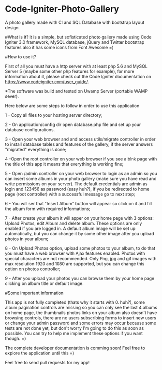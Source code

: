 # Code-Igniter-Photo-Gallery
A photo gallery made with CI and SQL Database with bootstrap layout design.

#What is it?
It is a simple, but sofisticated photo gallery made using Code Igniter 3.0 framework, MySQL database, jQuery and Twitter bootstrap features also it has some icons from Font Awesome =)

#How to use it?

First of all you must have a http server with at least php 5.6 and MySQL Server 5 (maybe some other php features for example), for more information about it, please check out the Code Igniter documentation on https://www.codeigniter.com/user_guide/.

*The software was build and tested on Uwamp Server (portable WAMP sever). 

Here below are some steps to follow in order to use this application  

1 - Copy all files to your hosting server directory;

2 - On application/config dir open database.php file and set up your database configurations.

3 - Open your web browser and and access utils/migrate controller in order to install database tables and features of the gallery, if the server answers "migrated" everything is done;

4 -Open the root controller on your web browser if you see a blnk page with the title of this app it means that everything is working fine;

5 - Open /admin controller on your web browser to login as an admin so you can insert some albums in your photo gallery (make sure you have read and write permissions on your server). The default credentials are admin as login and 123456 as password (easy huh?), if you be redirected to home page (root controller) with a successful message go to next step;

6 - You will ser that "Insert Album" button will appear so click on it and fill the album form with required informations;

7 - After create your album it will apper on your home page with 3 options: Upload Photos, edit Album and delete album. These options are only enabled if you are logged in. A default album image will be set up automatically, but you can change it by some other image after you upload photos in your album;

8 - On Upload Photos option, upload some photos to your album, to do that you must have a web browser with Ajax features enabled. Photos with special characters are not recommended. Only Png, jpg and gif images with max resolution 1920 and 1080 are supported, but you can change this option on photos controller;

9 - After you upload your photos you can browse them by your home page clicking on album title or default image.


#Some important information

This app is not fully completed (thats why it starts with 0. huh?), some album pagination controls are missing so you can only see the last 4 albums on home page, the thumbnails photos links on your album also doesn't have browsing controls, there are no users subscribing forms to insert new users or change your admin password and some errors may occur because some tests are not done yet, but don't worry I'm going to do this as soon as possible. You can try to help me implement these options if you want though. =) 


The complete developer documentation is comming soon! Feel free to explore the application until this =) 

Feel free to send pull requests for my app!

